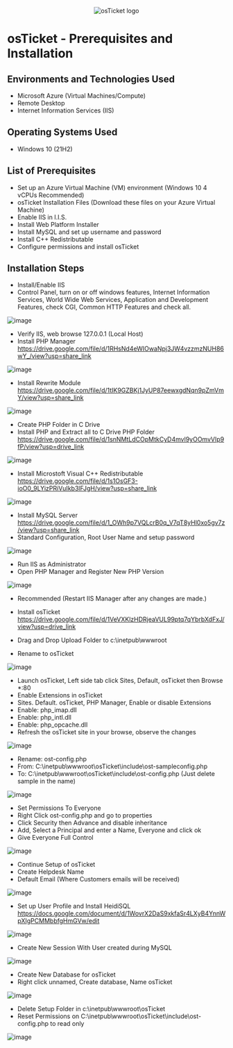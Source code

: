 <p align="center">
<img src="https://i.imgur.com/Clzj7Xs.png" alt="osTicket logo"/>
</p>

<h1>osTicket - Prerequisites and Installation</h1>

<h2>Environments and Technologies Used</h2>

- Microsoft Azure (Virtual Machines/Compute)
- Remote Desktop
- Internet Information Services (IIS)

<h2>Operating Systems Used </h2>

- Windows 10</b> (21H2)

<h2>List of Prerequisites</h2>

- Set up an Azure Virtual Machine (VM) environment (Windows 10 4 vCPUs Recommended)
- osTicket Installation Files (Download these files on your Azure Virtual Machine)
- Enable IIS in I.I.S.
- Install Web Platform Installer
- Install MySQL and set up username and password
- Install C++ Redistributable
- Configure permissions and install osTicket

<h2>Installation Steps</h2>

- Install/Enable IIS
- Control Panel, turn on or off windows features, Internet Information Services, World Wide Web Services, Application and Development Features, check CGI, Common HTTP Features and check all.

![image](https://github.com/Velezdrv/osticket-prereqs/assets/147437260/43bbbdd1-3f21-4c3d-9a99-72a90490f0e3)

- Verify IIS, web browse 127.0.0.1 (Local Host)
- Install PHP Manager https://drive.google.com/file/d/1RHsNd4eWIOwaNpj3JW4vzzmzNUH86wY_/view?usp=share_link

![image](https://github.com/Velezdrv/osticket-prereqs/assets/147437260/5aaa780a-00d5-4240-b62b-e35c976811e3)

- Install Rewrite Module https://drive.google.com/file/d/1tIK9GZBKj1JyUP87eewxgdNqn9pZmVmY/view?usp=share_link

![image](https://github.com/Velezdrv/osticket-prereqs/assets/147437260/0a4ef878-dc3a-4911-b619-d9d96792f6fb)

- Create PHP Folder in C Drive
- Install PHP and Extract all to C Drive PHP Folder https://drive.google.com/file/d/1snNMtLdCOpMtkCyD4mvl9yOOmvVIp9fP/view?usp=drive_link

![image](https://github.com/Velezdrv/osticket-prereqs/assets/147437260/dcbd2c2d-1800-4990-affd-d4dd23a71ae8)

- Install Microstoft Visual C++ Redistributable https://drive.google.com/file/d/1s1OsGF3-ioO0_9LYizPRiVuIkb3lFJgH/view?usp=share_link

![image](https://github.com/Velezdrv/osticket-prereqs/assets/147437260/5b2175e1-b325-4cfb-a762-40668f36f5ff)

- Install MySQL Server https://drive.google.com/file/d/1_OWh9p7VQLcrB0q_V7qT8yHl0xo5gv7z/view?usp=share_link
- Standard Configuration, Root User Name and setup password

![image](https://github.com/Velezdrv/osticket-prereqs/assets/147437260/77a7f0cc-8988-472a-bc04-748cacb840ed)

- Run IIS as Administrator
- Open PHP Manager and Register New PHP Version

![image](https://github.com/Velezdrv/osticket-prereqs/assets/147437260/65dd8fdc-2d95-4118-87d2-62c8642317e4)
- Recommended (Restart IIS Manager after any changes are made.)

- Install osTicket https://drive.google.com/file/d/1VeVXKlzHDRjeaVUL99ptq7qYbrbXdFxJ/view?usp=drive_link
- Drag and Drop Upload Folder to c:\inetpub\wwwroot
- Rename to osTicket

![image](https://github.com/Velezdrv/osticket-prereqs/assets/147437260/90a0e6f7-6305-478a-b4e2-bc783b466182)

- Launch osTicket, Left side tab click Sites, Default, osTicket then Browse *:80
- Enable Extensions in osTicket
- Sites. Default. osTicket, PHP Manager, Enable or disable Extensions
- Enable: php_imap.dll
- Enable: php_intl.dll
- Enable: php_opcache.dll
- Refresh the osTicket site in your browse, observe the changes

![image](https://github.com/Velezdrv/osticket-prereqs/assets/147437260/d1894407-9e58-4b6c-94c4-9fdb590d424d)

- Rename: ost-config.php
- From: C:\inetpub\wwwroot\osTicket\include\ost-sampleconfig.php
- To: C:\inetpub\wwwroot\osTicket\include\ost-config.php (Just delete sample in the name)

![image](https://github.com/Velezdrv/osticket-prereqs/assets/147437260/4d0d060c-d90e-418f-8a67-d3a297c4f7a4)

- Set Permissions To Everyone
- Right Click ost-config.php and go to properties
- Click Security then Advance and disable inheritance
- Add, Select a Principal and enter a Name, Everyone and click ok
- Give Everyone Full Control

![image](https://github.com/Velezdrv/osticket-prereqs/assets/147437260/336b4b1e-3373-48bc-8fde-fd38525b82bf)
  
- Continue Setup of osTicket
- Create Helpdesk Name
- Default Email (Where Customers emails will be received)

![image](https://github.com/Velezdrv/osticket-prereqs/assets/147437260/ca8a2437-48cb-4c41-aa53-5a723c219aa8)


- Set up User Profile and Install HeidiSQL https://docs.google.com/document/d/1WovrX2DaS9xkfaSr4LXyB4YnnWpXIgPCMMbbfgHmGVw/edit

![image](https://github.com/Velezdrv/osticket-prereqs/assets/147437260/1f78c0ac-a1b8-4d13-9845-d5af29f6b2a3)

- Create New Session With User created during MySQL

![image](https://github.com/Velezdrv/osticket-prereqs/assets/147437260/f4c21546-cf34-4c85-9dfc-fe5496e027db)

- Create New Database for osTicket
- Right click unnamed, Create database, Name osTicket

![image](https://github.com/Velezdrv/osticket-prereqs/assets/147437260/ab341588-808c-40c4-8f9f-c5b1bcdbabaa)

- Delete Setup Folder in c:\inetpub\wwwroot\osTicket
- Reset Permissions on C:\inetpub\wwwroot\osTicket\include\ost-config.php to read only

![image](https://github.com/Velezdrv/osticket-prereqs/assets/147437260/60080701-2386-4660-99ea-b6370933512e)
